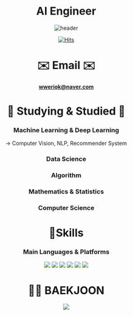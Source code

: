 <div align="center">

# AI Engineer   
  
![header](https://capsule-render.vercel.app/api?type=waving&color=auto&height=300&section=header&text=JUNO&fontSize=90)

[![Hits](https://hits.seeyoufarm.com/api/count/incr/badge.svg?url=https%3A%2F%2Fgithub.com%2Fgjbae1212%2Fhit-counter&count_bg=%2379C83D&title_bg=%23555555&icon=&icon_color=%23E7E7E7&title=hits&edge_flat=false)](https://hits.seeyoufarm.com)   
  

# ✉️ Email ✉️
#### wweriok@naver.com
   
# 📌 Studying & Studied 📌
### Machine Learning & Deep Learning 
 -> Computer Vision, NLP, Recommender System

### Data Science

### Algorithm

### Mathematics & Statistics

### Computer Science





# 🦾Skills
### Main Languages & Platforms
<img src="https://img.shields.io/badge/Python-3776AB?style=for-the-badge&logo=Python&logoColor=black"> <img src="https://img.shields.io/badge/Pytorch-EE4C2C?style=for-the-badge&logo=Pytorch&logoColor=black"> <img src="https://img.shields.io/badge/NumPy-F37626?style=for-the-badge&logo=NumPy&logoColor=black"> <img src="https://img.shields.io/badge/Jupyter-F37626?style=for-the-badge&logo=Jupyter&logoColor=black"> <img src="https://img.shields.io/badge/Visual Studio-5C2D91?style=for-the-badge&logo=Visual Studio&logoColor=black"> <img src="https://img.shields.io/badge/Windows-0078D6?style=for-the-badge&logo=Windows&logoColor=black">










# 👨‍💻 BAEKJOON
<img align='center' src="http://mazassumnida.wtf/api/v2/generate_badge?boj=jun0w7">
  
</div>
